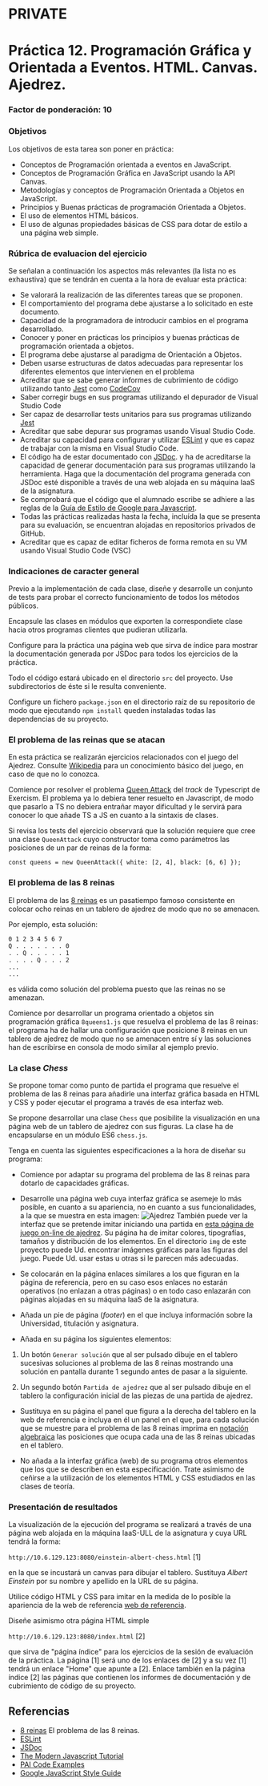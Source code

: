 # PRIVATE







# Práctica 12. Programación Gráfica y Orientada a Eventos. HTML. Canvas. Ajedrez.
### Factor de ponderación: 10

### Objetivos
Los objetivos de esta tarea son poner en práctica:
* Conceptos de Programación orientada a eventos en JavaScript.
* Conceptos de Programación Gráfica en JavaScript usando la API Canvas.
* Metodologías y conceptos de Programación Orientada a Objetos en JavaScript.
* Principios y Buenas prácticas de programación Orientada a Objetos.
* El uso de elementos HTML básicos.
* El uso de algunas propiedades básicas de CSS para dotar de estilo a una página web simple.

### Rúbrica de evaluacion del ejercicio
Se señalan a continuación los aspectos más relevantes (la lista no es exhaustiva)
que se tendrán en cuenta a la hora de evaluar esta práctica:
* Se valorará la realización de las diferentes tareas que se proponen.
* El comportamiento del programa debe ajustarse a lo solicitado en este documento.
* Capacidad de la programadora de introducir cambios en el programa desarrollado.
* Conocer y poner en prácticas los principios y buenas prácticas de programación orientada a objetos.
* El programa debe ajustarse al paradigma de Orientación a Objetos.
* Deben usarse estructuras de datos adecuadas para representar los diferentes elementos que intervienen en el problema
* Acreditar que se sabe generar informes de cubrimiento de código utilizando tanto 
[Jest](https://jestjs.io/)
como
[CodeCov](https://docs.codecov.com/docs)
* Saber corregir bugs en sus programas utilizando el depurador de Visual Studio Code
* Ser capaz de desarrollar tests unitarios para sus programas utilizando 
[Jest](https://jestjs.io/)
* Acreditar que sabe depurar sus programas usando Visual Studio Code.
* Acreditar su capacidad para configurar y utilizar 
[ESLint](https://eslint.org/)
  y que es capaz de trabajar con la misma en Visual Studio Code.
* El código ha de estar documentado con 
[JSDoc](https://jsdoc.app/). 
  y ha de acreditarse la capacidad de generar documentación para sus programas utilizando la herramienta.
  Haga que la documentación del programa generada con JSDoc esté disponible a través de una web alojada en su máquina IaaS de la asignatura.
* Se comprobará que el código que el alumnado escribe se adhiere a las reglas de la 
[Guía de Estilo de Google para Javascript](https://google.github.io/styleguide/jsguide.html).
* Todas las prácticas realizadas hasta la fecha, incluída la que se presenta para su evaluación, se encuentran alojadas en repositorios privados de GitHub.
* Acreditar que es capaz de editar ficheros de forma remota en su VM usando Visual Studio
  Code (VSC)

### Indicaciones de caracter general
Previo a la implementación de cada clase, diseñe y desarrolle un conjunto de tests para probar el correcto
funcionamiento de todos los métodos públicos.

Encapsule las clases en módulos que exporten la correspondiete clase hacia otros programas clientes que pudieran utilizarla.

Configure para la práctica una página web que sirva de índice para mostrar la documentación generada por
JSDoc para todos los ejercicios de la práctica.

Todo el código estará ubicado en el directorio `src` del proyecto. Use subdirectorios de éste si le resulta conveniente.

Configure un fichero `package.json` en el directorio raíz de su repositorio de modo que ejecutando 
`npm install` queden instaladas todas las dependencias de su proyecto.

### El problema de las reinas que se atacan
En esta práctica se realizarán ejercicios relacionados con el juego del Ajedrez.
Consulte
[Wikipedia](https://es.wikipedia.org/wiki/Ajedrez)
para un conocimiento básico del juego, en caso de que no lo conozca.

Comience por resolver el problema 
[Queen Attack](https://exercism.org/tracks/typescript/exercises/queen-attack)
del *track* de Typescript de Exercism.
El problema ya lo debiera tener resuelto en Javascript, de modo que pasarlo a TS no debiera entrañar mayor
dificultad y le servirá para conocer lo que añade TS a JS en cuanto a la sintaxis de clases.

Si revisa los tests del ejercicio observará que la solución requiere que cree una clase `QueenAttack`
cuyo constructor toma como parámetros las posiciones de un par de reinas de la forma:

`const queens = new QueenAttack({ white: [2, 4], black: [6, 6] });`

### El problema de las 8 reinas
El problema de las 
[8 reinas](https://en.wikipedia.org/wiki/Eight_queens_puzzle) 
es un pasatiempo famoso consistente en colocar ocho reinas en un tablero de ajedrez de modo que no se amenacen.

Por ejemplo, esta solución:

```
0 1 2 3 4 5 6 7
Q . . . . . . . 0
. . Q . . . . . 1
. . . . Q . . . 2
...
...
```
es válida como solución del problema puesto que las reinas no se amenazan.

Comience por desarrollar un programa orientado a objetos sin programación gráfica `8queens1.js` que resuelva 
el problema de las 8 reinas: el programa ha de hallar una configuración que posicione 8 reinas en un tablero de ajedrez de modo que no se amenacen entre sí
y las soluciones han de escribirse en consola de modo similar al ejemplo previo.

### La clase *Chess*
Se propone tomar como punto de partida el programa que resuelve el problema de
las 8 reinas para añadirle una interfaz gráfica basada en HTML y CSS y poder ejecutar el programa a través de esa interfaz web.

Se propone desarrollar una clase `Chess` 
que posibilite la visualización en una página web de un tablero de ajedrez con sus figuras.
La clase ha de encapsularse en un módulo ES6 `chess.js`.

Tenga en cuenta las siguientes especificaciones a la hora de diseñar su programa:

* Comience por adaptar su programa del problema de las 8 reinas para dotarlo de capacidades gráficas.

* Desarrolle una página web cuya interfaz gráfica se asemeje lo más posible, en cuanto a su apariencia, no en
  cuanto a sus funcionalidades, a la que se muestra en esta imagen:
![Ajedrez](https://raw.githubusercontent.com/fsande/PAI-Labs-Public-Data/master/img/p11_Chess/chess.png "Ajedrez")
  También puede ver la interfaz que se pretende imitar iniciando una partida en 
  [esta página de juego on-line de ajedrez](https://lichess.org).
	Su página ha de imitar colores, tipografías, tamaños y distribución de los elementos.
  En el directorio `img` de este proyecto puede Ud. encontrar imágenes gráficas para las figuras del juego.
  Puede Ud. usar estas u otras si le parecen más adecuadas.

* Se colocarán en la página enlaces similares a los que figuran en la página de referencia, pero en su caso
	esos enlaces no estarán operativos (no enlazan a otras páginas) o en todo caso enlazarán con páginas
  alojadas en su máquina IaaS de la asignatura.

* Añada un pie de página (*footer*) en el que incluya información sobre la Universidad,
  titulación y asignatura.

* Añada en su página los siguientes elementos:

1. Un botón `Generar solución` que al ser pulsado dibuje en el tablero sucesivas soluciones al problema de las 8
reinas mostrando una solución en pantalla durante 1 segundo antes de pasar a la siguiente.

2. Un segundo botón `Partida de ajedrez` que al ser pulsado dibuje en el tablero la configuración inicial de
las piezas de una partida de ajedrez. 

* Sustituya en su página el panel que figura a la derecha del tablero en la web de referencia e incluya en él
  un panel en el que, para cada solución que se muestre para el problema de las 8 reinas imprima 
	en [notación algebraica](https://en.wikipedia.org/wiki/Algebraic_notation_(chess)) las posiciones que ocupa
	cada una de las 8 reinas ubicadas en el tablero.
	
* No añada a la interfaz gráfica (web) de su programa otros elementos que los que se describen en esta especificación.
  Trate asimismo de ceñirse a la utilización de los elementos HTML y CSS estudiados en las clases de teoría.

### Presentación de resultados
La visualización de la ejecución del programa se realizará a través de una página web alojada
en la máquina IaaS-ULL de la asignatura y cuya URL tendrá la forma:

`http://10.6.129.123:8080/einstein-albert-chess.html` [1]

en la que se incustará un canvas para dibujar el tablero.
Sustituya *Albert Einstein* por su nombre y apellido en la URL de su página.

Utilice código HTML y CSS para imitar en la medida de lo posible la apariencia de la web de referencia
[web de referencia](https://lichess.org/).

Diseñe asimismo otra página HTML simple 

`http://10.6.129.123:8080/index.html` [2]

que sirva de "página índice" para los ejercicios de la sesión de evaluación de la práctica.
La página [1] será uno de los enlaces de [2] y a su vez [1] tendrá un enlace "Home" que apunte a [2].
Enlace también en la página índice [2] las páginas que contienen los informes de documentación y de
cubrimiento de código de su proyecto.

## Referencias
* [8 reinas](https://en.wikipedia.org/wiki/Eight_queens_puzzle) El problema de las 8 reinas.
* [ESLint](https://eslint.org/)
* [JSDoc](https://jsdoc.app/)
* [The Modern Javascript Tutorial](https://javascript.info)
* [PAI Code Examples](https://github.com/ULL-ESIT-PAI-2021-2022/PAI-class-code-examples/tree/master/src)
* [Google JavaScript Style Guide](https://google.github.io/styleguide/jsguide.html)
